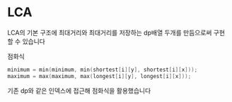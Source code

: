 # LCA

LCA의 기본 구조에 최대거리와 최대거리를 저장하는 dp배열 두개를 만듬으로써 구현할 수 있습니다

점화식
```C++
minimum = min(minimum, min(shortest[i][y], shortest[i][x]));
maximum = max(maximum, max(longest[i][y], longest[i][x]));
```
기존 dp와 같은 인덱스에 접근해 점화식을 활용했습니다
